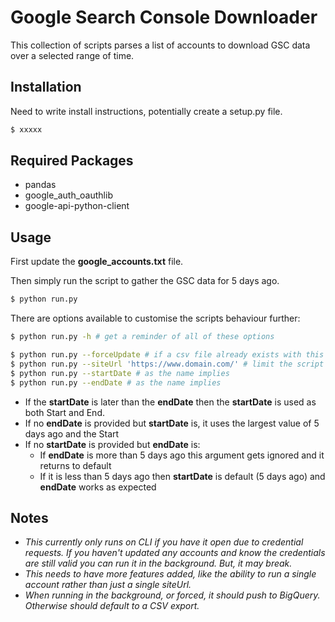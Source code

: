 # Google Search Console Downloader

This collection of scripts parses a list of accounts to download GSC data over a selected range of time.
## Installation

Need to write install instructions, potentially create a setup.py file.
```bash
$ xxxxx
```

## Required Packages
- pandas
- google_auth_oauthlib
- google-api-python-client

## Usage

First update the **google_accounts.txt** file.

Then simply run the script to gather the GSC data for 5 days ago.
```bash
$ python run.py
```

There are options available to customise the scripts behaviour further:
```bash
$ python run.py -h # get a reminder of all of these options

$ python run.py --forceUpdate # if a csv file already exists with this site and date options this will delete it so it can be re-run
$ python run.py --siteUrl 'https://www.domain.com/' # limit the script to a single domain you have access to (domain needs to exactly match what is in GSC)
$ python run.py --startDate # as the name implies
$ python run.py --endDate # as the name implies
```
- If the **startDate** is later than the **endDate** then the **startDate** is used as both Start and End.
- If no **endDate** is provided but **startDate** is, it uses the largest value of 5 days ago and the Start
- If no **startDate** is provided but **endDate** is:
  - If **endDate** is more than 5 days ago this argument gets ignored and it returns to default
  - If it is less than 5 days ago then **startDate** is default (5 days ago) and **endDate** works as expected


## Notes

- *This currently only runs on CLI if you have it open due to credential requests.
If you haven't updated any accounts and know the credentials are still valid you can run it in the background. But, it may break.*
- *This needs to have more features added, like the ability to run a single account rather than just a single siteUrl.*
- *When running in the background, or forced, it should push to BigQuery. Otherwise should default to a CSV export.*

